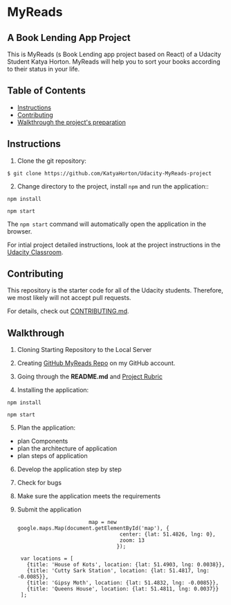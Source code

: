 # MyReads
## A Book Lending App Project


This is MyReads (s Book Lending app project based on React) of a Udacity Student Katya Horton.
MyReads will help you to sort your books according to their status in your life.


## Table of Contents

* [Instructions](#instructions)
* [Contributing](#contributing)
* [Walkthrough the project's preparation](#Walkthrough)


## Instructions

1. Clone the git repository: 

```$ git clone https://github.com/KatyaHorton/Udacity-MyReads-project```

2. Change directory to the project, install ```npm``` and run the application:: 

```
npm install 

npm start
```

The ```npm start``` command will automatically open the application in the browser. 

For intial project detailed instructions, look at the project instructions in the [Udacity Classroom](https://classroom.udacity.com/me).

## Contributing

This repository is the starter code for all of the Udacity students. Therefore, we most likely will not accept pull requests.

For details, check out [CONTRIBUTING.md](CONTRIBUTING.md).

## Walkthrough
1. Cloning Starting Repository to the Local Server

2. Creating [GitHub MyReads Repo](https://github.com/KatyaHorton/Udacity-MyReads-project/) on my GitHub account.

3. Going through the **README.md** and [Project Rubric](https://review.udacity.com/#!/rubrics/918/view)

4. Installing the application: 
```
npm install 

npm start
```

5. Plan the application:
- plan Components
- plan the architecture of application
- plan steps of application

6. Develop the application step by step

7. Check for bugs

8. Make sure the application meets the requirements 

9. Submit the application




				  			  map = new google.maps.Map(document.getElementById('map'), {
              							center: {lat: 51.4826, lng: 0},
            							zoom: 13				
									   });

        var locations = [
          {title: 'House of Kots', location: {lat: 51.4903, lng: 0.0038}},
          {title: 'Cutty Sark Station', location: {lat: 51.4817, lng: -0.0085}},
          {title: 'Gipsy Moth', location: {lat: 51.4832, lng: -0.0085}},
          {title: 'Queens House', location: {lat: 51.4811, lng: 0.0037}}
        ];			  
